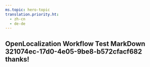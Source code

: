```yaml
---
ms.topic: hero-topic
translation.priority.ht: 
  - zh-cn
  - de-de
---
```

## OpenLocalization Workflow Test MarkDown 321074ec-17d0-4e05-9be8-b572cfacf682 thanks!
